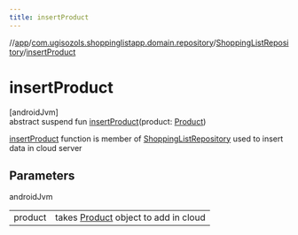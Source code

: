 ```yaml
---
title: insertProduct
---
```

//[app](../../../index.html)/[com.ugisozols.shoppinglistapp.domain.repository](../index.html)/[ShoppingListRepository](index.html)/[insertProduct](insert-product.html)



# insertProduct



[androidJvm]\
abstract suspend fun [insertProduct](insert-product.html)(product: [Product](../../com.ugisozols.shoppinglistapp.domain.models/-product/index.html))



[insertProduct](insert-product.html) function is member of [ShoppingListRepository](index.html) used to insert data in cloud server



## Parameters


androidJvm

| | |
|---|---|
| product | takes [Product](../../com.ugisozols.shoppinglistapp.domain.models/-product/index.html) object to add in cloud |




